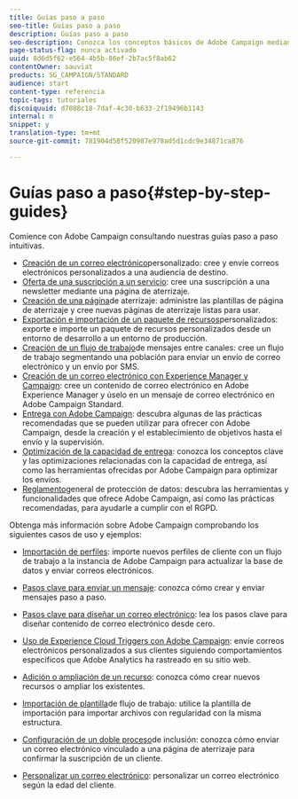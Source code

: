 ```yaml
---
title: Guías paso a paso
seo-title: Guías paso a paso
description: Guías paso a paso
seo-description: Conozca los conceptos básicos de Adobe Campaign mediante sencillos procedimientos paso a paso y experimente el poder de la solución.
page-status-flag: nunca activado
uuid: 8d6d5f62-e564-4b5b-86ef-2b7ac5f8ab62
contentOwner: sauviat
products: SG_CAMPAIGN/STANDARD
audience: start
content-type: referencia
topic-tags: tutoriales
discoiquuid: d7088c18-7daf-4c30-b633-2f19496b1143
internal: n
snippet: y
translation-type: tm+mt
source-git-commit: 781904d58f520987e978ad5d1cdc9e34871ca876

---
```



# Guías paso a paso{#step-by-step-guides}

Comience con Adobe Campaign consultando nuestras guías paso a paso intuitivas.

* [Creación de un correo electrónico](https://docs.campaign.adobe.com/doc/standard/getting_started/en/ACS_GettingStartedEmail.html)personalizado: cree y envíe correos electrónicos personalizados a una audiencia de destino.
* [Oferta de una suscripción a un servicio](https://docs.campaign.adobe.com/doc/standard/getting_started/en/ACS_GettingStartedLandingPages.html): cree una suscripción a una newsletter mediante una página de aterrizaje.
* [Creación de una página](https://docs.campaign.adobe.com/doc/standard/getting_started/en/ACS_CreateLandingPage.html)de aterrizaje: administre las plantillas de página de aterrizaje y cree nuevas páginas de aterrizaje listas para usar.
* [Exportación e importación de un paquete de recursos](https://docs.campaign.adobe.com/doc/standard/getting_started/en/ACS_ImportExport.html)personalizados: exporte e importe un paquete de recursos personalizados desde un entorno de desarrollo a un entorno de producción.
* [Creación de un flujo de trabajo](https://docs.campaign.adobe.com/doc/standard/getting_started/en/ACS_WorkflowSegmentation.html)de mensajes entre canales: cree un flujo de trabajo segmentando una población para enviar un envío de correo electrónico y un envío por SMS.
* [Creación de un correo electrónico con Experience Manager y Campaign](https://docs.campaign.adobe.com/doc/standard/getting_started/en/ACS_AEM.html): cree un contenido de correo electrónico en Adobe Experience Manager y úselo en un mensaje de correo electrónico en Adobe Campaign Standard.
* [Entrega con Adobe Campaign](https://docs.campaign.adobe.com/doc/standard/getting_started/en/ACS_DeliveryBestPractices.html): descubra algunas de las prácticas recomendadas que se pueden utilizar para ofrecer con Adobe Campaign, desde la creación y el establecimiento de objetivos hasta el envío y la supervisión.
* [Optimización de la capacidad de entrega](https://docs.campaign.adobe.com/doc/standard/getting_started/en/ACS_Deliverability.html): conozca los conceptos clave y las optimizaciones relacionadas con la capacidad de entrega, así como las herramientas ofrecidas por Adobe Campaign para optimizar los envíos.
* [Reglamento](https://docs.campaign.adobe.com/doc/standard/getting_started/en/ACS_GDPR.html)general de protección de datos: descubra las herramientas y funcionalidades que ofrece Adobe Campaign, así como las prácticas recomendadas, para ayudarle a cumplir con el RGPD.

Obtenga más información sobre Adobe Campaign comprobando los siguientes casos de uso y ejemplos:

* [Importación de perfiles](../../automating/using/importing-data.md#example--import-workflow-template): importe nuevos perfiles de cliente con un flujo de trabajo a la instancia de Adobe Campaign para actualizar la base de datos y enviar correos electrónicos.
* [Pasos clave para enviar un mensaje](../../channels/using/key-steps-to-send-a-message.md): conozca cómo crear y enviar mensajes paso a paso.

* [Pasos clave para diseñar un correo electrónico](../../designing/using/designing-from-scratch.md#designing-an-email-content-from-scratch): lea los pasos clave para diseñar contenido de correo electrónico desde cero.
* [Uso de Experience Cloud Triggers con Adobe Campaign](../../integrating/using/abandonment-triggers-use-cases.md): envíe correos electrónicos personalizados a sus clientes siguiendo comportamientos específicos que Adobe Analytics ha rastreado en su sitio web.
* [Adición o ampliación de un recurso](../../developing/using/key-steps-to-add-a-resource.md): conozca cómo crear nuevos recursos o ampliar los existentes.
* [Importación de plantilla](../../automating/using/importing-data.md#example--import-workflow-template)de flujo de trabajo: utilice la plantilla de importación para importar archivos con regularidad con la misma estructura.
* [Configuración de un doble proceso](../../channels/using/setting-up-a-double-opt-in-process.md)de inclusión: conozca cómo enviar un correo electrónico vinculado a una página de aterrizaje para confirmar la suscripción de un cliente.
* [Personalizar un correo electrónico](../../designing/using/personalization.md#example-email-personalization): personalizar un correo electrónico según la edad del cliente.

